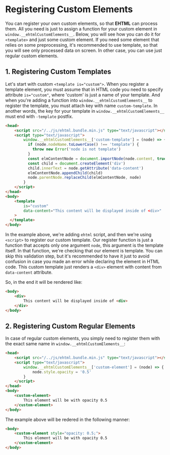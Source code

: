 # Registering Custom Elements

You can register your own custom elements, so that **EHTML** can process them. All you need is just to assign a function for your custom element in `window.__ehtmlCustomElements__`. Below, you will see how you can do it for `<template>` and just some custom element. If you need some element that relies on some preprocessing, it's recommended to use template, so that you will see only processed data on screen. In other case, you can use just regular custom elements.

## 1. Registering Custom Templates

Let's start with custom `<template is="custom">`. When you register a template element, you must assume that in HTML code you need to specify attribute `is="custom"`, where 'custom' is just a name of your template. And when you're adding a function into `window.__ehtmlCustomElements__` to register the template, you must attach key with name `custom-template`. In another words, the key for your template in `window.__ehtmlCustomElements__` must end with `-template` postfix.

```html
<head>
	<script src="/../js/ehtml.bundle.min.js" type="text/javascript"></script>
	<script type="text/javascript">
		window.__ehtmlCustomElements__['custom-template'] = (node) => {
		  if (node.nodeName.toLowerCase() !== 'template') {
		    throw new Error('node is not template')
		  }
		  const elmContentNode = document.importNode(node.content, true)
		  const child = document.createElement('div')
		  child.innerText = node.getAttribute('data-content')
		  elmContentNode.appendChild(child)
		  node.parentNode.replaceChild(elmContentNode, node)
		}
	</script>
</head>
<body>
	<template
		is="custom"
		data-content="This content will be displayed inside of <div>"
	>
  </template>
</body>
```

In the example above, we're adding `ehtml` script, and then we're using `<script>` to register our custom template. Our register function is just a function that accepts only one argument `node`, this argument is the template itself. In that function, we're checking that our element is template. You can skip this validation step, but it's recommended to have it just to avoid confusion in case you made an error while declaring the element in HTML code. This custom template just renders a `<div>` element with content from `data-content` attribute.

So, in the end it will be rendered like:

```html
<body>
	<div>
		This content will be displayed inside of <div>
	</div>
</body>
```

## 2. Registering Custom Regular Elements

In case of regular custom elements, you simply need to register them with the exact same name in `window.__ehtmlCustomElements__`:


```html
<head>
	<script src="/../js/ehtml.bundle.min.js" type="text/javascript"></script>
	<script type="text/javascript">
		window.__ehtmlCustomElements__['custom-element'] = (node) => {
			node.style.opacity = '0.5'
		}
	</script>
</head>
<body>
	<custom-element>
		This element will be with opacity 0.5
	</custom-element>
</body>
```

The example above will be redered in the following manner:

```html
<body>
	<custom-element style="opacity: 0.5;">
		This element will be with opacity 0.5
	</custom-element>
</body>
```

